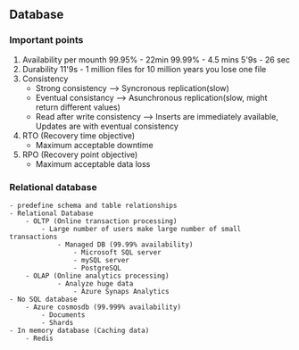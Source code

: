 ## Database

### Important points
1. Availability per mounth
    99.95% - 22min
    99.99% - 4.5 mins
    5'9s - 26 sec
2. Durability
    11'9s - 1 million files for 10 million years you lose one file
3. Consistency
    - Strong consistency --> Syncronous replication(slow)
    - Eventual consistancy --> Asunchronous replication(slow, might return different values)
    - Read after write consistency --> Inserts are immediately available, Updates are with eventual consistency
3. RTO (Recovery time objective)
    - Maximum acceptable downtime
4. RPO (Recovery point objective)
    - Maximum acceptable data loss
   
### Relational database
    - predefine schema and table relationships 
    - Relational Database
        - OLTP (Online transaction processing)
            - Large number of users make large number of small transactions
                - Managed DB (99.99% availability)
                    - Microsoft SQL server
                    - mySQL server
                    - PostgreSQL
        - OLAP (Online analytics processing)
                - Analyze huge data
                    - Azure Synaps Analytics
    - No SQL database
        - Azure cosmosdb (99.999% availability)
            - Documents
            - Shards
    - In memory database (Caching data)
        - Redis

